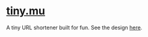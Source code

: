 # [tiny.mu](https://tiny.mu)

A tiny URL shortener built for fun. See the design [here](wiki-link).
